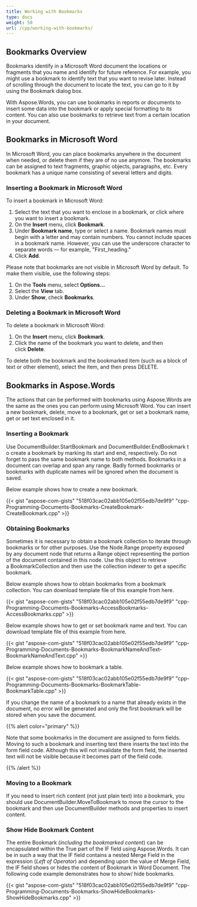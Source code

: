 ```yaml
---
title: Working with Bookmarks
type: docs
weight: 50
url: /cpp/working-with-bookmarks/
---
```


## **Bookmarks Overview**
Bookmarks identify in a Microsoft Word document the locations or fragments that you name and identify for future reference. For example, you might use a bookmark to identify text that you want to revise later. Instead of scrolling through the document to locate the text, you can go to it by using the Bookmark dialog box.

With Aspose.Words, you can use bookmarks in reports or documents to insert some data into the bookmark or apply special formatting to its content. You can also use bookmarks to retrieve text from a certain location in your document.
## **Bookmarks in Microsoft Word**
In Microsoft Word, you can place bookmarks anywhere in the document when needed, or delete them if they are of no use anymore. The bookmarks can be assigned to text fragments, graphic objects, paragraphs, etc. Every bookmark has a unique name consisting of several letters and digits.
### **Inserting a Bookmark in Microsoft Word**
To insert a bookmark in Microsoft Word:

1. Select the text that you want to enclose in a bookmark, or click where you want to insert a bookmark.
1. On the **Insert** menu, click **Bookmark**.
1. Under **Bookmark name**, type or select a name. Bookmark names must begin with a letter and may contain numbers. You cannot include spaces in a bookmark name. However, you can use the underscore character to separate words — for example, "First_heading."
1. Click **Add**.

Please note that bookmarks are not visible in Microsoft Word by default. To make them visible, use the following steps:

1. On the **Tools** menu, select **Options...**
1. Select the **View** tab.
1. Under **Show**, check **Bookmarks**.
### **Deleting a Bookmark in Microsoft Word**
To delete a bookmark in Microsoft Word:

1. On the **Insert** menu, click **Bookmark**.
1. Click the name of the bookmark you want to delete, and then click **Delete**.

To delete both the bookmark and the bookmarked item (such as a block of text or other element), select the item, and then press DELETE.
## **Bookmarks in Aspose.Words**
The actions that can be performed with bookmarks using Aspose.Words are the same as the ones you can perform using Microsoft Word. You can insert a new bookmark, delete, move to a bookmark, get or set a bookmark name, get or set text enclosed in it.
### **Inserting a Bookmark**
Use DocumentBuilder.StartBookmark and DocumentBuilder.EndBookmark to create a bookmark by marking its start and end, respectively. Do not forget to pass the same bookmark name to both methods. Bookmarks in a document can overlap and span any range. Badly formed bookmarks or bookmarks with duplicate names will be ignored when the document is saved.

Below example shows how to create a new bookmark.

{{< gist "aspose-com-gists" "518f03cac02abb105e02f55edb7de9f9" "cpp-Programming-Documents-Bookmarks-CreateBookmark-CreateBookmark.cpp" >}}
### **Obtaining Bookmarks**
Sometimes it is necessary to obtain a bookmark collection to iterate through bookmarks or for other purposes. Use the Node.Range property exposed by any document node that returns a Range object representing the portion of the document contained in this node. Use this object to retrieve a BookmarkCollection and then use the collection indexer to get a specific bookmark.

Below example shows how to obtain bookmarks from a bookmark collection. You can download template file of this example from here.

{{< gist "aspose-com-gists" "518f03cac02abb105e02f55edb7de9f9" "cpp-Programming-Documents-Bookmarks-AccessBookmarks-AccessBookmarks.cpp" >}}

Below example shows how to get or set bookmark name and text. You can download template file of this example from here.

{{< gist "aspose-com-gists" "518f03cac02abb105e02f55edb7de9f9" "cpp-Programming-Documents-Bookmarks-BookmarkNameAndText-BookmarkNameAndText.cpp" >}}

Below example shows how to bookmark a table.

{{< gist "aspose-com-gists" "518f03cac02abb105e02f55edb7de9f9" "cpp-Programming-Documents-Bookmarks-BookmarkTable-BookmarkTable.cpp" >}}

If you change the name of a bookmark to a name that already exists in the document, no error will be generated and only the first bookmark will be stored when you save the document.

{{% alert color="primary" %}} 

Note that some bookmarks in the document are assigned to form fields. Moving to such a bookmark and inserting text there inserts the text into the form field code. Although this will not invalidate the form field, the inserted text will not be visible because it becomes part of the field code.

{{% /alert %}} 
### **Moving to a Bookmark**
If you need to insert rich content (not just plain text) into a bookmark, you should use DocumentBuilder.MoveToBookmark to move the cursor to the bookmark and then use DocumentBuilder methods and properties to insert content.
### **Show Hide Bookmark Content**
The entire Bookmark (*including the bookmarked content*) can be encapsulated within the True part of the IF field using Aspose.Words. It can be in such a way that the IF field contains a nested Merge Field in the expression (*Left of Operator*) and depending upon the value of Merge Field, the IF field shows or hides the content of Bookmark in Word Document. The following code example demonstrates how to show/ hide bookmarks.

{{< gist "aspose-com-gists" "518f03cac02abb105e02f55edb7de9f9" "cpp-Programming-Documents-Bookmarks-ShowHideBookmarks-ShowHideBookmarks.cpp" >}}
